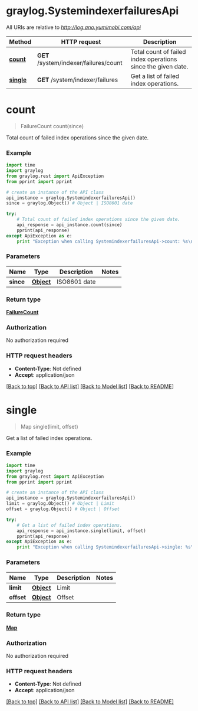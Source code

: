 # graylog.SystemindexerfailuresApi

All URIs are relative to *http://log.ano.yumimobi.com/api*

Method | HTTP request | Description
------------- | ------------- | -------------
[**count**](SystemindexerfailuresApi.md#count) | **GET** /system/indexer/failures/count | Total count of failed index operations since the given date.
[**single**](SystemindexerfailuresApi.md#single) | **GET** /system/indexer/failures | Get a list of failed index operations.


# **count**
> FailureCount count(since)

Total count of failed index operations since the given date.



### Example 
```python
import time
import graylog
from graylog.rest import ApiException
from pprint import pprint

# create an instance of the API class
api_instance = graylog.SystemindexerfailuresApi()
since = graylog.Object() # Object | ISO8601 date

try: 
    # Total count of failed index operations since the given date.
    api_response = api_instance.count(since)
    pprint(api_response)
except ApiException as e:
    print "Exception when calling SystemindexerfailuresApi->count: %s\n" % e
```

### Parameters

Name | Type | Description  | Notes
------------- | ------------- | ------------- | -------------
 **since** | [**Object**](.md)| ISO8601 date | 

### Return type

[**FailureCount**](FailureCount.md)

### Authorization

No authorization required

### HTTP request headers

 - **Content-Type**: Not defined
 - **Accept**: application/json

[[Back to top]](#) [[Back to API list]](../README.md#documentation-for-api-endpoints) [[Back to Model list]](../README.md#documentation-for-models) [[Back to README]](../README.md)

# **single**
> Map single(limit, offset)

Get a list of failed index operations.



### Example 
```python
import time
import graylog
from graylog.rest import ApiException
from pprint import pprint

# create an instance of the API class
api_instance = graylog.SystemindexerfailuresApi()
limit = graylog.Object() # Object | Limit
offset = graylog.Object() # Object | Offset

try: 
    # Get a list of failed index operations.
    api_response = api_instance.single(limit, offset)
    pprint(api_response)
except ApiException as e:
    print "Exception when calling SystemindexerfailuresApi->single: %s\n" % e
```

### Parameters

Name | Type | Description  | Notes
------------- | ------------- | ------------- | -------------
 **limit** | [**Object**](.md)| Limit | 
 **offset** | [**Object**](.md)| Offset | 

### Return type

[**Map**](Map.md)

### Authorization

No authorization required

### HTTP request headers

 - **Content-Type**: Not defined
 - **Accept**: application/json

[[Back to top]](#) [[Back to API list]](../README.md#documentation-for-api-endpoints) [[Back to Model list]](../README.md#documentation-for-models) [[Back to README]](../README.md)

